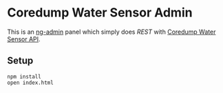 # Coredump Water Sensor Admin

This is an [ng-admin](https://github.com/marmelab/ng-admin) panel which simply does *REST*
with [Coredump Water Sensor API](https://github.com/coredump-ch/water-sensor-api).

## Setup

    npm install
    open index.html